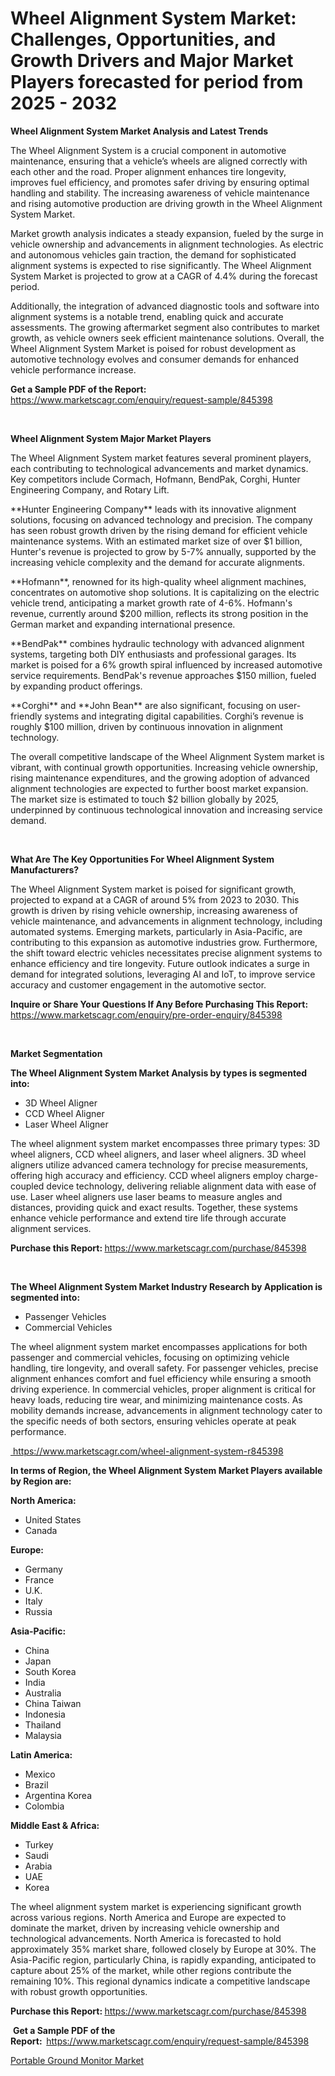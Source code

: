 <p><h1>Wheel Alignment System Market: Challenges, Opportunities, and Growth Drivers and Major Market Players forecasted for period from 2025 - 2032</h1></p><p><strong>Wheel Alignment System Market Analysis and Latest Trends</strong></p>
<p><p>The Wheel Alignment System is a crucial component in automotive maintenance, ensuring that a vehicle’s wheels are aligned correctly with each other and the road. Proper alignment enhances tire longevity, improves fuel efficiency, and promotes safer driving by ensuring optimal handling and stability. The increasing awareness of vehicle maintenance and rising automotive production are driving growth in the Wheel Alignment System Market.</p><p>Market growth analysis indicates a steady expansion, fueled by the surge in vehicle ownership and advancements in alignment technologies. As electric and autonomous vehicles gain traction, the demand for sophisticated alignment systems is expected to rise significantly. The Wheel Alignment System Market is projected to grow at a CAGR of 4.4% during the forecast period. </p><p>Additionally, the integration of advanced diagnostic tools and software into alignment systems is a notable trend, enabling quick and accurate assessments. The growing aftermarket segment also contributes to market growth, as vehicle owners seek efficient maintenance solutions. Overall, the Wheel Alignment System Market is poised for robust development as automotive technology evolves and consumer demands for enhanced vehicle performance increase.</p></p>
<p><strong>Get a Sample PDF of the Report:&nbsp;</strong> <a href="https://www.marketscagr.com/enquiry/request-sample/845398?utm_campaign=1905&utm_medium=2&utm_source=Github&utm_content=ia&utm_term=17022025&utm_id=wheel-alignment-system">https://www.marketscagr.com/enquiry/request-sample/845398</a></p>
<p>&nbsp;</p>
<p><strong>Wheel Alignment System Major Market Players</strong></p>
<p><p>The Wheel Alignment System market features several prominent players, each contributing to technological advancements and market dynamics. Key competitors include Cormach, Hofmann, BendPak, Corghi, Hunter Engineering Company, and Rotary Lift.</p><p>**Hunter Engineering Company** leads with its innovative alignment solutions, focusing on advanced technology and precision. The company has seen robust growth driven by the rising demand for efficient vehicle maintenance systems. With an estimated market size of over $1 billion, Hunter's revenue is projected to grow by 5-7% annually, supported by the increasing vehicle complexity and the demand for accurate alignments.</p><p>**Hofmann**, renowned for its high-quality wheel alignment machines, concentrates on automotive shop solutions. It is capitalizing on the electric vehicle trend, anticipating a market growth rate of 4-6%. Hofmann's revenue, currently around $200 million, reflects its strong position in the German market and expanding international presence.</p><p>**BendPak** combines hydraulic technology with advanced alignment systems, targeting both DIY enthusiasts and professional garages. Its market is poised for a 6% growth spiral influenced by increased automotive service requirements. BendPak's revenue approaches $150 million, fueled by expanding product offerings.</p><p>**Corghi** and **John Bean** are also significant, focusing on user-friendly systems and integrating digital capabilities. Corghi’s revenue is roughly $100 million, driven by continuous innovation in alignment technology.</p><p>The overall competitive landscape of the Wheel Alignment System market is vibrant, with continual growth opportunities. Increasing vehicle ownership, rising maintenance expenditures, and the growing adoption of advanced alignment technologies are expected to further boost market expansion. The market size is estimated to touch $2 billion globally by 2025, underpinned by continuous technological innovation and increasing service demand.</p></p>
<p>&nbsp;</p>
<p><strong>What Are The Key Opportunities For Wheel Alignment System Manufacturers?</strong></p>
<p><p>The Wheel Alignment System market is poised for significant growth, projected to expand at a CAGR of around 5% from 2023 to 2030. This growth is driven by rising vehicle ownership, increasing awareness of vehicle maintenance, and advancements in alignment technology, including automated systems. Emerging markets, particularly in Asia-Pacific, are contributing to this expansion as automotive industries grow. Furthermore, the shift toward electric vehicles necessitates precise alignment systems to enhance efficiency and tire longevity. Future outlook indicates a surge in demand for integrated solutions, leveraging AI and IoT, to improve service accuracy and customer engagement in the automotive sector.</p></p>
<p><strong>Inquire or Share Your Questions If Any Before Purchasing This Report:</strong> <a href="https://www.marketscagr.com/enquiry/pre-order-enquiry/845398?utm_campaign=1905&utm_medium=2&utm_source=Github&utm_content=ia&utm_term=17022025&utm_id=wheel-alignment-system">https://www.marketscagr.com/enquiry/pre-order-enquiry/845398</a></p>
<p>&nbsp;</p>
<p><strong>Market Segmentation</strong></p>
<p><strong>The Wheel Alignment System Market Analysis by types is segmented into:</strong></p>
<p><ul><li>3D Wheel Aligner</li><li>CCD Wheel Aligner</li><li>Laser Wheel Aligner</li></ul></p>
<p><p>The wheel alignment system market encompasses three primary types: 3D wheel aligners, CCD wheel aligners, and laser wheel aligners. 3D wheel aligners utilize advanced camera technology for precise measurements, offering high accuracy and efficiency. CCD wheel aligners employ charge-coupled device technology, delivering reliable alignment data with ease of use. Laser wheel aligners use laser beams to measure angles and distances, providing quick and exact results. Together, these systems enhance vehicle performance and extend tire life through accurate alignment services.</p></p>
<p><strong>Purchase this Report:&nbsp;</strong><a href="https://www.marketscagr.com/purchase/845398?utm_campaign=1905&utm_medium=2&utm_source=Github&utm_content=ia&utm_term=17022025&utm_id=wheel-alignment-system">https://www.marketscagr.com/purchase/845398</a></p>
<p>&nbsp;</p>
<p><strong>The Wheel Alignment System Market Industry Research by Application is segmented into:</strong></p>
<p><ul><li>Passenger Vehicles</li><li>Commercial Vehicles</li></ul></p>
<p><p>The wheel alignment system market encompasses applications for both passenger and commercial vehicles, focusing on optimizing vehicle handling, tire longevity, and overall safety. For passenger vehicles, precise alignment enhances comfort and fuel efficiency while ensuring a smooth driving experience. In commercial vehicles, proper alignment is critical for heavy loads, reducing tire wear, and minimizing maintenance costs. As mobility demands increase, advancements in alignment technology cater to the specific needs of both sectors, ensuring vehicles operate at peak performance.</p></p>
<p><a href="https://www.marketscagr.com/wheel-alignment-system-r845398?utm_campaign=1905&utm_medium=2&utm_source=Github&utm_content=ia&utm_term=17022025&utm_id=wheel-alignment-system">&nbsp;https://www.marketscagr.com/wheel-alignment-system-r845398</a></p>
<p><strong>In terms of Region, the Wheel Alignment System Market Players available by Region are:</strong></p>
<p>
    <p> <strong> North America: </strong>
        <ul>
            <li>United States</li>
            <li>Canada</li>
        </ul>
        </p> 
    <p> <strong> Europe: </strong>
        <ul>
            <li>Germany</li>
            <li>France</li>
            <li>U.K.</li>
            <li>Italy</li>
            <li>Russia</li>
        </ul>
        </p> 
    <p> <strong> Asia-Pacific: </strong>
        <ul>
            <li>China</li>
            <li>Japan</li>
            <li>South Korea</li>
            <li>India</li>
            <li>Australia</li>
            <li>China Taiwan</li>
            <li>Indonesia</li>
            <li>Thailand</li>
            <li>Malaysia</li>
        </ul>
        </p> 
    <p> <strong> Latin America: </strong>
        <ul>
            <li>Mexico</li>
            <li>Brazil</li>
            <li>Argentina Korea</li>
            <li>Colombia</li>
        </ul>
        </p> 
    <p> <strong> Middle East & Africa: </strong>
        <ul>
            <li>Turkey</li>
            <li>Saudi</li>
            <li>Arabia</li>
            <li>UAE</li>
            <li>Korea</li>
        </ul>
    </p>
    </p>
<p><p>The wheel alignment system market is experiencing significant growth across various regions. North America and Europe are expected to dominate the market, driven by increasing vehicle ownership and technological advancements. North America is forecasted to hold approximately 35% market share, followed closely by Europe at 30%. The Asia-Pacific region, particularly China, is rapidly expanding, anticipated to capture about 25% of the market, while other regions contribute the remaining 10%. This regional dynamics indicate a competitive landscape with robust growth opportunities.</p></p>
<p><strong>Purchase this Report: </strong><a href="https://www.marketscagr.com/purchase/845398?utm_campaign=1905&utm_medium=2&utm_source=Github&utm_content=ia&utm_term=17022025&utm_id=wheel-alignment-system">https://www.marketscagr.com/purchase/845398</a></p>
<p>&nbsp;<strong>Get a Sample PDF of the Report:&nbsp;&nbsp;</strong><a href="https://www.marketscagr.com/enquiry/request-sample/845398?utm_campaign=1905&utm_medium=2&utm_source=Github&utm_content=ia&utm_term=17022025&utm_id=wheel-alignment-system">https://www.marketscagr.com/enquiry/request-sample/845398</a></p>
<p><strong></strong></p>
<p><p><a href="https://github.com/AshikRahman991/Market-Research-Report-List-1/blob/main/portable-ground-monitor-market.md?utm_campaign=1905&utm_medium=2&utm_source=Github&utm_content=ia&utm_term=17022025&utm_id=wheel-alignment-system">Portable Ground Monitor Market</a></p></p>